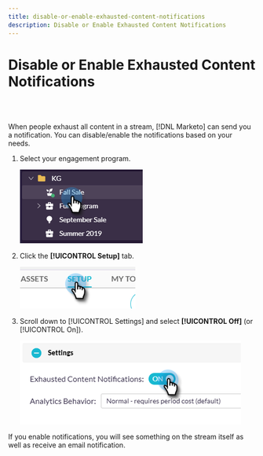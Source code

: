 ```yaml
---
title: disable-or-enable-exhausted-content-notifications
description: Disable or Enable Exhausted Content Notifications
---
```


# Disable or Enable Exhausted Content Notifications

<br>&nbsp;

When people exhaust all content in a stream, [!DNL Marketo] can send you a notification. You can disable/enable the notifications based on your needs.

1. Select your engagement program.

   ![Image One](/help/sky/assets/engagement-programs/disable-or-enable-exhausted-content-notifications/disable-or-enable-exhausted-content-notifications-1.png)

1. Click the **[!UICONTROL Setup]** tab.

   ![Image Two](/help/sky/assets/engagement-programs/disable-or-enable-exhausted-content-notifications/disable-or-enable-exhausted-content-notifications-2.png)

1. Scroll down to [!UICONTROL Settings] and select **[!UICONTROL Off]** (or [!UICONTROL On]).

   ![Image Three](/help/sky/assets/engagement-programs/disable-or-enable-exhausted-content-notifications/disable-or-enable-exhausted-content-notifications-3.png)

If you enable notifications, you will see something on the stream itself as well as receive an email notification.
